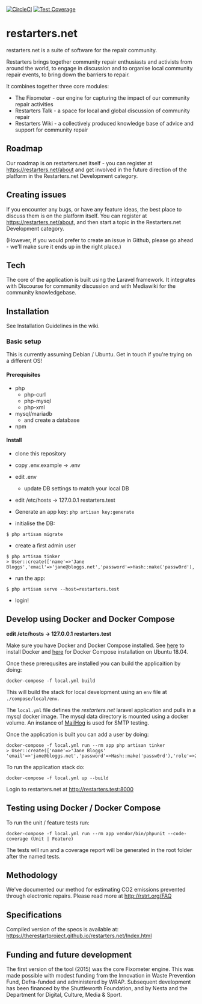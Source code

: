 [![CircleCI](https://circleci.com/gh/TheRestartProject/restarters.net/tree/dockerize.svg?style=svg)](https://circleci.com/gh/TheRestartProject/restarters.net/tree/dockerize) [![Test Coverage](https://api.codeclimate.com/v1/badges/24d15dfa18099e13f62c/test_coverage)](https://codeclimate.com/github/TheRestartProject/restarters.net/test_coverage)

# restarters.net

restarters.net is a suite of software for the repair community.

Restarters brings together community repair enthusiasts and activists from
around the world, to engage in discussion and to organise local community repair
events, to bring down the barriers to repair.

It combines together three core modules:

- The Fixometer - our engine for capturing the impact of our community repair
  activities
- Restarters Talk - a space for local and global discussion of community repair
- Restarters Wiki - a collectively produced knowledge base of advice and support
  for community repair

## Roadmap

Our roadmap is on restarters.net itself - you can register at
https://restarters.net/about and get involved in the future direction of the
platform in the Restarters.net Development category.

## Creating issues

If you encounter any bugs, or have any feature ideas, the best place to discuss
them is on the platform itself. You can register at
https://restarters.net/about, and then start a topic in the Restarters.net
Development category.

(However, if you would prefer to create an issue in Github, please go ahead -
we'll make sure it ends up in the right place.)

## Tech

The core of the application is built using the Laravel framework. It integrates
with Discourse for community discussion and with Mediawiki for the community
knowledgebase.

## Installation

See Installation Guidelines in the wiki.

### Basic setup

This is currently assuming Debian / Ubuntu. Get in touch if you're trying on a different OS!

#### Prerequisites

- php
  - php-curl
  - php-mysql
  - php-xml
- mysql/mariadb
  - and create a database
- npm

#### Install

- clone this repository
- copy .env.example -> .env
- edit .env
  - update DB settings to match your local DB
- edit /etc/hosts -> 127.0.0.1 restarters.test

- Generate an app key: `php artisan key:generate`

- initialise the DB:

```
$ php artisan migrate
```

- create a first admin user

```
$ php artisan tinker
> User::create(['name'=>'Jane Bloggs','email'=>'jane@bloggs.net','password'=>Hash::make('passw0rd'),'role'=>2]);
```

- run the app:

```
$ php artisan serve --host=restarters.test
```

- login!

## Develop using Docker and Docker Compose

**edit /etc/hosts -> 127.0.0.1 restarters.test**

Make sure you have Docker and Docker Compose installed. See [here](https://linuxize.com/post/how-to-install-and-use-docker-on-ubuntu-18-04/) to install Docker and [here](https://www.digitalocean.com/community/tutorials/how-to-install-docker-compose-on-ubuntu-18-04) for Docker Compose installation on Ubuntu 18.04.

Once these prerequsites are installed you can build the applicaition by doing:

```
docker-compose -f local.yml build
```

This will build the stack for local development using an `env` file at `./compose/local/env`.

The `local.yml` file defines the _restarters.net_ laravel application and pulls in a mysql docker image. The mysql data directory is mounted using a docker volume. An instance of [MailHog](https://github.com/mailhog/MailHog) is used for SMTP testing.

Once the application is built you can add a user by doing:

```
docker-compose -f local.yml run --rm app php artisan tinker
> User::create(['name'=>'Jane Bloggs' 'email'=>'jane@bloggs.net','password'=>Hash::make('passw0rd'),'role'=>2]);
```

To run the application stack do:

```
docker-compose -f local.yml up --build
```

Login to restarters.net at http://restarters.test:8000

## Testing using Docker / Docker Compose

To run the unit / feature tests run:

```
docker-compose -f local.yml run --rm app vendor/bin/phpunit --code-coverage (Unit | Feature)
```

The tests will run and a coverage report will be generated in the root folder after the named tests.

## Methodology

We've documented our method for estimating CO2 emissions prevented through
electronic repairs. Please read more at http://rstrt.org/FAQ

## Specifications

Compiled version of the specs is available at: https://therestartproject.github.io/restarters.net/Index.html

## Funding and future development

The first version of the tool (2015) was the core Fixometer engine. This was
made possible with modest funding from the Innovation in Waste Prevention Fund,
Defra-funded and administered by WRAP. Subsequent development has been financed
by the Shuttleworth Foundation, and by Nesta and the Department for Digital,
Culture, Media & Sport.
